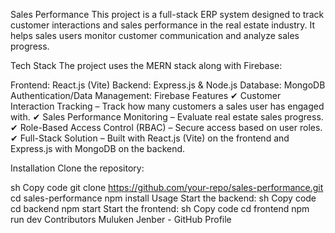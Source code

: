 Sales Performance
This project is a full-stack ERP system designed to track customer interactions and sales performance in the real estate industry. It helps sales users monitor customer communication and analyze sales progress.

Tech Stack
The project uses the MERN stack along with Firebase:

Frontend: React.js (Vite)
Backend: Express.js & Node.js
Database: MongoDB
Authentication/Data Management: Firebase
Features
✔ Customer Interaction Tracking – Track how many customers a sales user has engaged with.
✔ Sales Performance Monitoring – Evaluate real estate sales progress.
✔ Role-Based Access Control (RBAC) – Secure access based on user roles.
✔ Full-Stack Solution – Built with React.js (Vite) on the frontend and Express.js with MongoDB on the backend.

Installation
Clone the repository:

sh
Copy code
git clone https://github.com/your-repo/sales-performance.git
cd sales-performance
npm install
Usage
Start the backend:
sh
Copy code
cd backend
npm start
Start the frontend:
sh
Copy code
cd frontend
npm run dev
Contributors
Muluken Jenber - GitHub Profile
